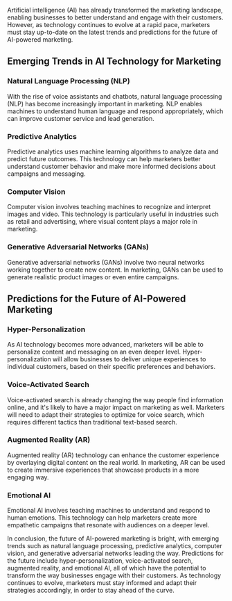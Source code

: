 
Artificial intelligence (AI) has already transformed the marketing landscape, enabling businesses to better understand and engage with their customers. However, as technology continues to evolve at a rapid pace, marketers must stay up-to-date on the latest trends and predictions for the future of AI-powered marketing.

Emerging Trends in AI Technology for Marketing
----------------------------------------------

### Natural Language Processing (NLP)

With the rise of voice assistants and chatbots, natural language processing (NLP) has become increasingly important in marketing. NLP enables machines to understand human language and respond appropriately, which can improve customer service and lead generation.

### Predictive Analytics

Predictive analytics uses machine learning algorithms to analyze data and predict future outcomes. This technology can help marketers better understand customer behavior and make more informed decisions about campaigns and messaging.

### Computer Vision

Computer vision involves teaching machines to recognize and interpret images and video. This technology is particularly useful in industries such as retail and advertising, where visual content plays a major role in marketing.

### Generative Adversarial Networks (GANs)

Generative adversarial networks (GANs) involve two neural networks working together to create new content. In marketing, GANs can be used to generate realistic product images or even entire campaigns.

Predictions for the Future of AI-Powered Marketing
--------------------------------------------------

### Hyper-Personalization

As AI technology becomes more advanced, marketers will be able to personalize content and messaging on an even deeper level. Hyper-personalization will allow businesses to deliver unique experiences to individual customers, based on their specific preferences and behaviors.

### Voice-Activated Search

Voice-activated search is already changing the way people find information online, and it's likely to have a major impact on marketing as well. Marketers will need to adapt their strategies to optimize for voice search, which requires different tactics than traditional text-based search.

### Augmented Reality (AR)

Augmented reality (AR) technology can enhance the customer experience by overlaying digital content on the real world. In marketing, AR can be used to create immersive experiences that showcase products in a more engaging way.

### Emotional AI

Emotional AI involves teaching machines to understand and respond to human emotions. This technology can help marketers create more empathetic campaigns that resonate with audiences on a deeper level.

In conclusion, the future of AI-powered marketing is bright, with emerging trends such as natural language processing, predictive analytics, computer vision, and generative adversarial networks leading the way. Predictions for the future include hyper-personalization, voice-activated search, augmented reality, and emotional AI, all of which have the potential to transform the way businesses engage with their customers. As technology continues to evolve, marketers must stay informed and adapt their strategies accordingly, in order to stay ahead of the curve.

